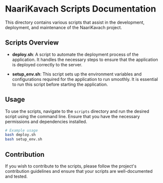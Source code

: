 # NaariKavach Scripts Documentation

This directory contains various scripts that assist in the development, deployment, and maintenance of the NaariKavach project.

## Scripts Overview

- **deploy.sh**: A script to automate the deployment process of the application. It handles the necessary steps to ensure that the application is deployed correctly to the server.

- **setup_env.sh**: This script sets up the environment variables and configurations required for the application to run smoothly. It is essential to run this script before starting the application.

## Usage

To use the scripts, navigate to the `scripts` directory and run the desired script using the command line. Ensure that you have the necessary permissions and dependencies installed.

```bash
# Example usage
bash deploy.sh
bash setup_env.sh
```

## Contribution

If you wish to contribute to the scripts, please follow the project's contribution guidelines and ensure that your scripts are well-documented and tested.